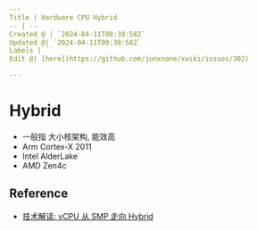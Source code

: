 ```yaml
---
Title | Hardware CPU Hybrid
-- | --
Created @ | `2024-04-11T00:38:58Z`
Updated @| `2024-04-11T00:38:58Z`
Labels | ``
Edit @| [here](https://github.com/junxnone/xwiki/issues/302)

---
```

# Hybrid

- 一般指 大小核架构, 能效高
- Arm Cortex-X 2011
- Intel AlderLake
- AMD Zen4c


## Reference
- [技术解读: vCPU 从 SMP 走向 Hybrid](https://blog.csdn.net/csdnnews/article/details/131485743)
